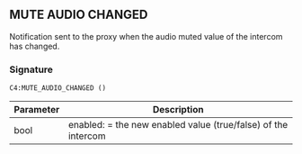 ## MUTE AUDIO CHANGED

Notification sent to the proxy  when the audio muted value of the intercom has changed.


### Signature

`C4:MUTE_AUDIO_CHANGED ()`


| Parameter | Description |
| --- | --- |
| bool | enabled: = the new enabled value (true/false) of the intercom |
